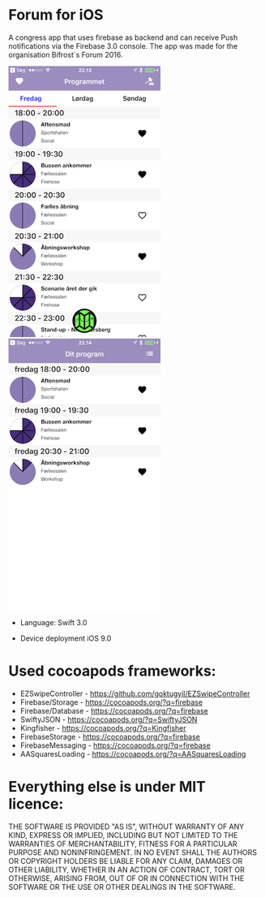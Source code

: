 # Forum for iOS
A congress app that uses firebase as backend and can receive Push notifications via the Firebase 3.0 console.
The app was made for the organisation Bifrost´s Forum 2016.

<img src="https://github.com/bifrostDK/ForumiOS/blob/master/Screenshots/program.png?raw=true"  width="300">
<img src="https://github.com/bifrostDK/ForumiOS/blob/master/Screenshots/myProgram.png"  width="300"> 


* Language: 
Swift 3.0

* Device deployment 
iOS 9.0


# Used cocoapods frameworks: 
- EZSwipeController -  https://github.com/goktugyil/EZSwipeController
- Firebase/Storage - https://cocoapods.org/?q=firebase
- Firebase/Database - https://cocoapods.org/?q=firebase
- SwiftyJSON - https://cocoapods.org/?q=SwiftyJSON 
- Kingfisher - https://cocoapods.org/?q=Kingfisher
- FirebaseStorage - https://cocoapods.org/?q=firebase
- FirebaseMessaging - https://cocoapods.org/?q=firebase
- AASquaresLoading - https://cocoapods.org/?q=AASquaresLoading

 

# Everything else is under MIT licence:
THE SOFTWARE IS PROVIDED "AS IS", WITHOUT WARRANTY OF ANY KIND, EXPRESS OR IMPLIED, INCLUDING BUT NOT LIMITED TO THE WARRANTIES OF MERCHANTABILITY, FITNESS FOR A PARTICULAR PURPOSE AND NONINFRINGEMENT. IN NO EVENT SHALL THE AUTHORS OR COPYRIGHT HOLDERS BE LIABLE FOR ANY CLAIM, DAMAGES OR OTHER LIABILITY, WHETHER IN AN ACTION OF CONTRACT, TORT OR OTHERWISE, ARISING FROM, OUT OF OR IN CONNECTION WITH THE SOFTWARE OR THE USE OR OTHER DEALINGS IN THE SOFTWARE.
